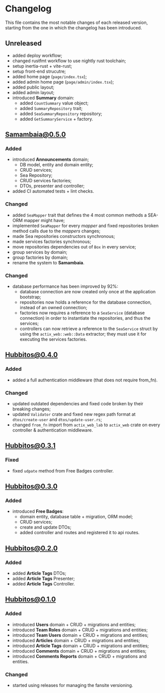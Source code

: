 # Changelog
This file contains the most notable changes of each released version, starting from the one in which the changelog
has been introduced.

## Unreleased
- added deploy workflow;
- changed rustfmt workflow to use nightly rust toolchain;
- setup inertia-rust + vite-rust;
- setup front-end strucutre;
- added home page (`page/index.tsx`);
- added admin home page (`page/admin/index.tsx`);
- added public layout;
- added admin layout;
- introduced **Summary** domain:
    - added `CountSummary` value object;
    - added `SummaryRepository` trait;
    - added `SeaSummaryRepository` repository;
    - added `GetSummaryService` + factory.

## Samambaia@0.5.0
### Added
- introduced **Announcements** domain;
    -   DB model, entity and domain entity;
    -   CRUD services;
    -   Sea Repository;
    -   CRUD services factories;
    -   DTOs, presenter and controller;
- added CI automated tests + lint checks.

### Changed
- added `SeaMapper` trait that defines the 4 most common methods a SEA-ORM mapper might have;
- implemented `SeaMapper` for every *mapper* and fixed repositories broken method calls due to the *mappers* changes;
- made Sea repositories constructors synchronous;
- made services factories synchronous;
- move repositories dependencies out of `Box` in every service;
- group services by domain;
- group factories by domain;
- rename the system to **Samambaia**.

### Changed
- database performance has been improved by 92%:
    -   database connection are now created only once at the application bootstrap;
    -   repositories now holds a reference for the database connection, instead of an owned connection;
    -   factories now requires a reference to a `SeaService` (database connection) in order to instantiate the
        repositories, and thus the services;
    -   controllers can now retrieve a reference to the `SeaService` struct by using the `actix_web::web::Data`
        extractor; they must use it for executing the services factories.

## Hubbitos@0.4.0
### Added
- added a full authentication middleware (that does not require from_fn).

### Changed
- updated outdated dependencies and fixed code broken by their breaking changes;
- updated `Validator` crate and fixed new regex path format at `dtos/create-user` and `dtos/update-user.rs`;
- changed `from_fn` import from `actix_web_lab` to `actix_web` crate on every controller & authentication middleware.

## Hubbitos@0.3.1
### Fixed
- fixed `udpate` method from Free Badges controller.

## Hubbitos@0.3.0
### Added
- introduced **Free Badges**:
    - domain entity, database table + migration, ORM model;
    - CRUD services;
    - create and update DTOs;
    - added controller and routes and registered it to api routes.

## Hubbitos@0.2.0
### Added
- added **Article Tags** DTOs;
- added **Article Tags** Presenter;
- added **Article Tags** Controller.

## Hubbitos@0.1.0
### Added
- introduced **Users** domain + CRUD + migrations and entities;
- introduced **Team Roles** domain + CRUD + migrations and entities;
- introduced **Team Users** domain + CRUD + migrations and entities;
- introduced **Articles** domain + CRUD + migrations and entities;
- introduced **Article Tags** domain + CRUD + migrations and entities;
- introduced **Comments** domain + CRUD + migrations and entities;
- introduced **Comments Reports** domain + CRUD + migrations and entities.

### Changed
- started using releases for managing the fansite versioning.